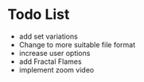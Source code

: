 # Todo List

- add set variations
- Change to more suitable file format
- increase user options
- add Fractal Flames
- implement zoom video

